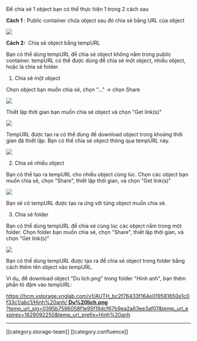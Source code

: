 Để chia sẻ 1 object bạn có thể thực hiện 1 trong 2 cách sau 



 **Cách 1** : Public container chứa object sau đó chia sẻ bằng URL của object 

![](images/storage/image2020-4-13_10-25-16.png)



 **Cách 2:**  Chia sẻ object bằng tempURL

Bạn có thể dùng tempURL để chia sẻ object không nằm trong public container. tempURL có thể được dùng để chia sẻ một object, nhiều object, hoặc là chia sẻ folder.



1) Chia sẻ một object

Chọn object bạn muốn chia sẻ, chọn "..." → chọn Share

![](images/storage/image2020-4-13_10-26-16.png)

Thiết lập thời gian bạn muốn chia sẻ object và chọn "Get link(s)" 

![](images/storage/image2021-08-20_05-55-00.png)

TempURL được tạo ra có thể dùng để download object trong khoảng thời gian đã thiết lập. Bạn có thể chia sẻ object thông qua tempURL này.

![](images/storage/image2021-08-20_05-56-00.png.png)

2) Chia sẻ nhiều object

Bạn có thể tạo ra tempURL cho nhiều object cùng lúc. Chọn các object bạn muốn chia sẻ, chọn "Share", thiết lập thời gian, và chọn "Get link(s)"

![](images/storage/image2021-08-20_05-56-30.png)

Bạn sẽ có tempURL được tạo ra ứng với từng object muốn chia sẻ.





3) Chia sẻ folder

Bạn có thể dùng tempURL để chia sẻ cùng lúc các object nằm trong một folder. Chọn folder bạn muốn chia sẻ, chọn "Share", thiết lập thời gian, và chọn "Get link(s)"

![](images/storage/image2021-08-20_05-57-00.png)

Bạn có thể dùng tempURL được tạo ra để chia sẻ object trong folder bằng cách thêm tên object vào tempURL.

Ví dụ, để download object "Du lich.png" trong folder "Hinh anh", bạn thêm phần tô đậm vào tempURL:

[https://hcm.vstorage.vnglab.com/v1/AUTH_bc2f76433f164e019581650e1c0f33c1/abc1/⁠Hinh⁠%20anh/⁠ **Du⁠%20lich.png** ?⁠temp_url_sig=0395b7596058f1e95f19dcf67b9ea2a63ee3af07&temp_url_expires=1629092250&temp_url_prefix=Hinh%20anh](https://hcm.vstorage.vnglab.com/v1/AUTH_bc2f76433f164e019581650e1c0f33c1/abc1/%E2%81%A0Hinh%E2%81%A0%20anh/%E2%81%A0Du%E2%81%A0%20lich.png?%E2%81%A0temp_url_sig=0395b7596058f1e95f19dcf67b9ea2a63ee3af07&temp_url_expires=1629092250&temp_url_prefix=Hinh%20anh) 





*****

[[category.storage-team]] 
[[category.confluence]] 
